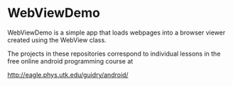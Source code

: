 # WebViewDemo

WebViewDemo is a simple app that loads webpages into a browser viewer created using the WebView class.

The projects in these repositories correspond to individual lessons in the free online android programming course at

http://eagle.phys.utk.edu/guidry/android/


